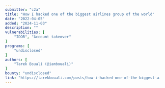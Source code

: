 ```yaml
---
submitter: "c2a"
title: "How I hacked one of the biggest airlines group of the world"
date: "2022-04-05"
added: "2024-11-03"
description: ""
vulnerabilities: [
    "IDOR", "Account takeover"
]
programs: [
    "undisclosed"
]
authors: [
    "Tarek Bouali (@iambouali)"
]
bounty: "undisclosed"
link: "https://tarekbouali.com/posts/how-i-hacked-one-of-the-biggest-airlines-group-of-the-world/"
---
```




